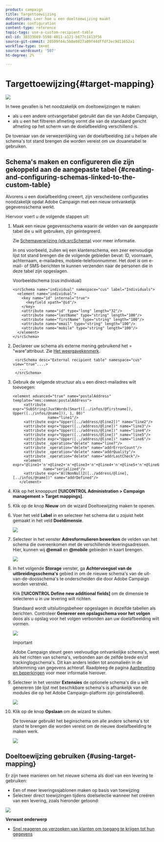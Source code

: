 ```yaml
---
product: campaign
title: Targettoewijzing
description: Leer hoe u een doeltoewijzing maakt
audience: configuration
content-type: reference
topic-tags: use-a-custom-recipient-table
exl-id: 38333669-5598-4811-a121-b677c1413f56
source-git-commit: 20509f44c5b8e0827a09f44dffdf2ec9d11652a1
workflow-type: tm+mt
source-wordcount: '507'
ht-degree: 2%

---
```


# Targettoewijzing{#target-mapping}

![](../../assets/v7-only.svg)

In twee gevallen is het noodzakelijk om doeltoewijzingen te maken:

* als u een andere ontvangertabel gebruikt dan die van Adobe Campaign,
* als u een het filtreren afmeting vormt die van de standaard gericht afmeting op het scherm van de doelafbeelding verschillend is.

De tovenaar van de verwezenlijking van de doelafbeelding zal u helpen alle schema&#39;s tot stand brengen die worden vereist om uw douanetabel te gebruiken.

## Schema&#39;s maken en configureren die zijn gekoppeld aan de aangepaste tabel {#creating-and-configuring-schemas-linked-to-the-custom-table}

Alvorens u een doelafbeelding creeert, zijn verscheidene configuraties noodzakelijk opdat Adobe Campaign met een nieuw ontvankelijk gegevensschema werkt.

Hiervoor voert u de volgende stappen uit:

1. Maak een nieuw gegevensschema waarin de velden van de aangepaste tabel die u wilt gebruiken, zijn geïntegreerd.

   Zie [Schemaverwijzing (xtk:srcSchema)](../../configuration/using/about-schema-reference.md) voor meer informatie.

   In ons voorbeeld, zullen wij een klantenschema, een zeer eenvoudige lijst tot stand brengen die de volgende gebieden bevat: ID, voornaam, achternaam, e-mailadres, mobiele-telefoonnummer. Het doel is om e-mail- of SMS-berichten te kunnen verzenden naar de personen die in deze tabel zijn opgeslagen.

   Voorbeeldschema (cus:individual)

   ```
   <srcSchema name="individual" namespace="cus" label="Individuals">
     <element name="individual">
       <key name="id" internal="true">
         <keyfield xpath="@id"/>
       </key>
       <attribute name="id" type="long" length="32"/>
       <attribute name="lastName" type="string" length="100"/>
       <attribute name="firstName" type="string" length="100"/>
       <attribute name="email" type="string" length="100"/>
       <attribute name="mobile" type="string" length="100"/>
     </element>
   </srcSchema>
   ```

1. Declareer uw schema als externe mening gebruikend het = &quot;ware&quot;attribuut. Zie [Het weergavekenmerk](../../configuration/using/schema-characteristics.md#the-view-attribute).

   ```
    <srcSchema desc="External recipient table" namespace="cus" view="true"....>
      ...
    </srcSchema>
   ```

1. Gebruik de volgende structuur als u een direct-mailadres wilt toevoegen:

   ```
   <element advanced="true" name="postalAddress" template="nms:common:postalAddress">
        <attribute expr="SubString(JuxtWords(Smart([../infos/@firstname]), Upper([../infos/@name])), 1, 80)"
                   name="line1"/>
        <attribute expr="Upper([../address/@line2])" name="line2"/>
        <attribute expr="Upper([../address/@line])" name="line3"/>
        <attribute expr="Upper([../address/@line])" name="line4"/>
        <attribute expr="Upper([../address/@line])" name="line5"/>
        <attribute expr="Upper([../address/@line])" name="line6"/>
        <attribute _operation="delete" name="line7"/>
        <attribute _operation="delete" name="addrErrorCount"/>
        <attribute _operation="delete" name="addrQuality"/>
        <attribute _operation="delete" name="addrLastCheck"/>
        <element expr="@line1+'n'+@line2+'n'+@line3+'n'+@line4+'n'+@line5+'n'+@line6"
                 name="serialized"/>
        <attribute expr="AllNonNull2([../address/@line], [../infos/@name])" name="addrDefined"/>
      </element>
   ```

1. Klik op het knooppunt **[!UICONTROL Administration > Campaign management > Target mappings]**.
1. Klik op de knop **Nieuw** om de wizard Doeltoewijzing maken te openen.
1. Voer het veld **Label** in en selecteer het schema dat u zojuist hebt gemaakt in het veld **Doeldimensie**.

   ![](assets/mapping_diffusion_wizard_1.png)

1. Selecteer in het venster **Adresformulieren bewerken** de velden van het schema die overeenkomen met de verschillende leveringsadressen. Hier, kunnen wij **@email** en **@mobile** gebieden in kaart brengen.

   ![](assets/mapping_diffusion_wizard_2.png)

1. In het volgende **Storage** venster, ga **Achtervoegsel van de uitbreidingsschema&#39;s** gebied in om de nieuwe schema&#39;s van de uit-van-de-doosschema&#39;s te onderscheiden die door Adobe Campaign worden verstrekt.

   Klik **[!UICONTROL Define new additional fields]** om de dimensie te selecteren u in uw levering wilt richten.

   Standaard wordt uitsluitingsbeheer opgeslagen in dezelfde tabellen als berichten. Controleer **Genereer een opslagschema voor het volgen** doos als u opslag voor het volgen verbonden aan uw doelafbeelding wilt vormen.

   ![](assets/mapping_diffusion_wizard_3.png)

   >[!IMPORTANT]
   >
   >Adobe Campaign steunt geen veelvoudige ontvankelijke schema&#39;s, weet als het richten van schema&#39;s, verbonden aan de zelfde brede en/of trackinglogschema&#39;s. Dit kan anders leiden tot anomalieën in de afstemming van gegevens achteraf. Raadpleeg de pagina [Aanbeveling en beperkingen](../../configuration/using/about-custom-recipient-table.md) voor meer informatie hierover.

1. Selecteer in het venster **Extensies** de optionele schema&#39;s die u wilt genereren (de lijst met beschikbare schema&#39;s is afhankelijk van de modules die op het Adobe Campaign-platform zijn geïnstalleerd).

   ![](assets/mapping_diffusion_wizard_4.png)

1. Klik op de knop **Opslaan** om de wizard te sluiten.

   De tovenaar gebruikt het beginschema om alle andere schema&#39;s tot stand te brengen die worden vereist om de nieuwe doelafbeelding te maken werk.

   ![](assets/mapping_schema_list.png)

## Doeltoewijzing gebruiken {#using-target-mapping}

Er zijn twee manieren om het nieuwe schema als doel van een levering te gebruiken:

* Een of meer leveringssjablonen maken op basis van toewijzing
* Selecteer direct toewijzingen tijdens doelselectie wanneer het creëren van een levering, zoals hieronder getoond:

![](assets/mapping_selection_ciblage.png)

**Verwant onderwerp**

* [Snel reageren op verzoeken van klanten om toegang te krijgen tot hun gegevens](https://helpx.adobe.com/campaign/kb/simplifying-campaign-management-acc.html#Quicklyrespondtocustomerrequeststoaccesstheirdata)
